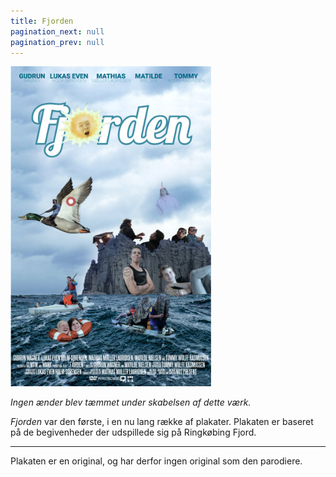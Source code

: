 ```yaml
---
title: Fjorden
pagination_next: null
pagination_prev: null
---
```


[![Fjorden](/img/digital/fjor_LRes.jpg)](/img/digital/fjor_HRes.jpg)

*Ingen ænder blev tæmmet under skabelsen af dette værk.*

*Fjorden* var den første, i en nu lang række af plakater. Plakaten  er baseret på de begivenheder der udspillede sig på Ringkøbing Fjord.

---

Plakaten er en original, og har derfor ingen original som den parodiere.
